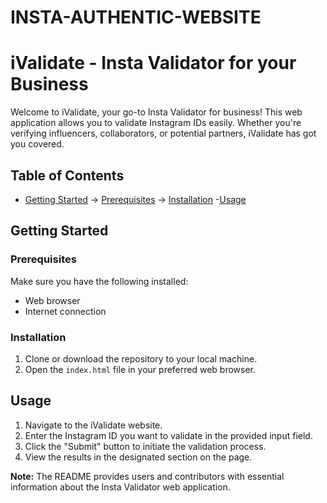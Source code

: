 # INSTA-AUTHENTIC-WEBSITE
# iValidate - Insta Validator for your Business

Welcome to iValidate, your go-to Insta Validator for business! This web application allows you to validate Instagram IDs easily. Whether you're verifying influencers, collaborators, or potential partners, iValidate has got you covered.

## Table of Contents
- [Getting Started](#getting-started)
    -> [Prerequisites](#prerequisites)
    -> [Installation](#installation)
-[Usage](#usage)

## Getting Started

### Prerequisites
Make sure you have the following installed:
- Web browser
- Internet connection

### Installation
1. Clone or download the repository to your local machine.
2. Open the `index.html` file in your preferred web browser.

## Usage
1. Navigate to the iValidate website.
2. Enter the Instagram ID you want to validate in the provided input field.
3. Click the "Submit" button to initiate the validation process.
4. View the results in the designated section on the page.


**Note:** The README provides users and contributors with essential information about the Insta Validator web application.

